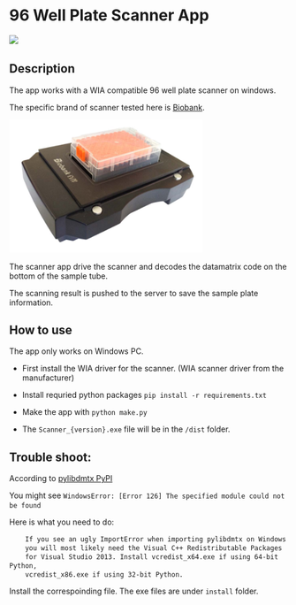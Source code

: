 # 96 Well Plate Scanner App

<img src=./ScannerApp/Images/icon.ico width=100>


## Description

The app works with a WIA compatible 96 well plate scanner on windows.

The specific brand of scanner tested here is [Biobank](http://www.inno-spring.com/pro_easyCapture.html).

<img src=./images/biobank.png width=350>

The scanner app drive the scanner and decodes the datamatrix code on the bottom of the sample tube.

The scanning result is pushed to the server to save the sample plate information.

## How to use
The app only works on Windows PC.

- First install the WIA driver for the scanner. (WIA scanner driver from the manufacturer)

- Install requried python packages `pip install -r requirements.txt`

- Make the app with `python make.py`

- The `Scanner_{version}.exe` file will be in the `/dist` folder.

## Trouble shoot:
According to [pylibdmtx PyPI](https://pypi.org/project/pylibdmtx/)

You might see `WindowsError: [Error 126] The specified module could not be found`

Here is what you need to do:

        If you see an ugly ImportError when importing pylibdmtx on Windows 
        you will most likely need the Visual C++ Redistributable Packages
        for Visual Studio 2013. Install vcredist_x64.exe if using 64-bit Python, 
        vcredist_x86.exe if using 32-bit Python.

Install the correspoinding file. The exe files are under `install` folder. 
